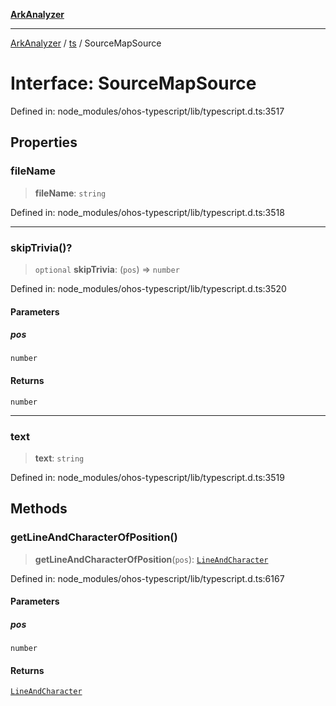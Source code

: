 [**ArkAnalyzer**](../../../../README.md)

***

[ArkAnalyzer](../../../../globals.md) / [ts](../README.md) / SourceMapSource

# Interface: SourceMapSource

Defined in: node\_modules/ohos-typescript/lib/typescript.d.ts:3517

## Properties

### fileName

> **fileName**: `string`

Defined in: node\_modules/ohos-typescript/lib/typescript.d.ts:3518

***

### skipTrivia()?

> `optional` **skipTrivia**: (`pos`) => `number`

Defined in: node\_modules/ohos-typescript/lib/typescript.d.ts:3520

#### Parameters

##### pos

`number`

#### Returns

`number`

***

### text

> **text**: `string`

Defined in: node\_modules/ohos-typescript/lib/typescript.d.ts:3519

## Methods

### getLineAndCharacterOfPosition()

> **getLineAndCharacterOfPosition**(`pos`): [`LineAndCharacter`](LineAndCharacter.md)

Defined in: node\_modules/ohos-typescript/lib/typescript.d.ts:6167

#### Parameters

##### pos

`number`

#### Returns

[`LineAndCharacter`](LineAndCharacter.md)
